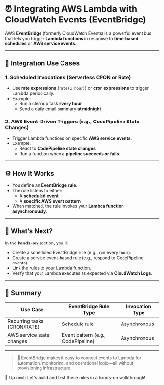 # ⏰ Integrating AWS Lambda with CloudWatch Events (EventBridge)

AWS **EventBridge** (formerly CloudWatch Events) is a powerful event bus that lets you trigger **Lambda functions** in response to **time-based schedules** or **AWS service events**.

---

## 🔄 Integration Use Cases

### 1. **Scheduled Invocations (Serverless CRON or Rate)**
- Use **rate expressions** (`rate(1 hour)`) or **cron expressions** to trigger Lambda periodically.
- Example:
  - Run a cleanup task **every hour**
  - Send a daily email summary **at midnight**

### 2. **AWS Event-Driven Triggers (e.g., CodePipeline State Changes)**
- Trigger Lambda functions on specific **AWS service events**.
- Example:
  - React to **CodePipeline state changes**
  - Run a function when a **pipeline succeeds or fails**

---

## ⚙️ How It Works

- You define an **EventBridge rule**.
- The rule listens to either:
  - A **scheduled event**
  - A **specific AWS event pattern**
- When matched, the rule invokes your **Lambda function asynchronously**.

---

## 🧪 What’s Next?

In the **hands-on** section, you'll:
- Create a scheduled EventBridge rule (e.g., run every hour).
- Create a service event-based rule (e.g., respond to CodePipeline events).
- Link the rules to your Lambda function.
- Verify that your Lambda executes as expected via **CloudWatch Logs**.

---

## 📝 Summary

| Use Case                     | EventBridge Rule Type         | Invocation Type |
|------------------------------|-------------------------------|------------------|
| Recurring tasks (CRON/RATE)  | Schedule rule                 | Asynchronous     |
| AWS service state changes    | Event pattern (e.g., CodePipeline) | Asynchronous     |

---

> 🔔 EventBridge makes it easy to connect events to Lambda for automation, monitoring, and operational logic—all without provisioning infrastructure.

🎯 Up next: Let's build and test these rules in a hands-on walkthrough!
